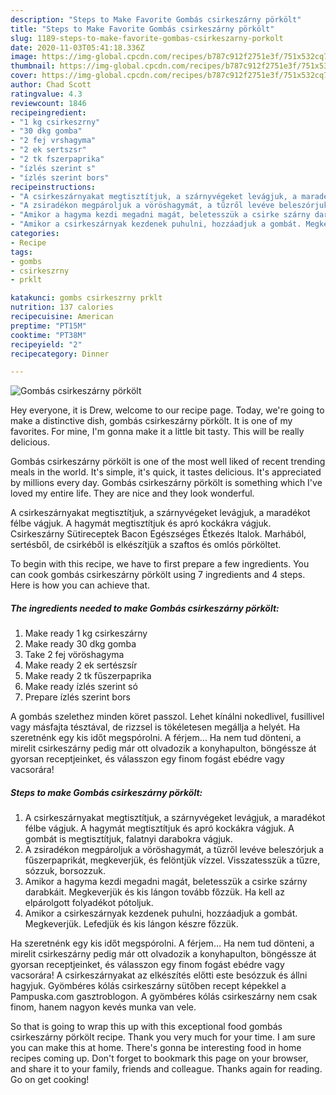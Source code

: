 ```yaml
---
description: "Steps to Make Favorite Gombás csirkeszárny pörkölt"
title: "Steps to Make Favorite Gombás csirkeszárny pörkölt"
slug: 1189-steps-to-make-favorite-gombas-csirkeszarny-porkolt
date: 2020-11-03T05:41:18.336Z
image: https://img-global.cpcdn.com/recipes/b787c912f2751e3f/751x532cq70/gombas-csirkeszarny-porkolt-recept-foto.jpg
thumbnail: https://img-global.cpcdn.com/recipes/b787c912f2751e3f/751x532cq70/gombas-csirkeszarny-porkolt-recept-foto.jpg
cover: https://img-global.cpcdn.com/recipes/b787c912f2751e3f/751x532cq70/gombas-csirkeszarny-porkolt-recept-foto.jpg
author: Chad Scott
ratingvalue: 4.3
reviewcount: 1846
recipeingredient:
- "1 kg csirkeszrny"
- "30 dkg gomba"
- "2 fej vrshagyma"
- "2 ek sertszsr"
- "2 tk fszerpaprika"
- "ízlés szerint s"
- "ízlés szerint bors"
recipeinstructions:
- "A csirkeszárnyakat megtisztítjuk, a szárnyvégeket levágjuk, a maradékot félbe vágjuk. A hagymát megtisztítjuk és apró kockákra vágjuk. A gombát is megtisztítjuk, falatnyi darabokra vágjuk."
- "A zsiradékon megpároljuk a vöröshagymát, a tűzről levéve beleszórjuk a fűszerpaprikát, megkeverjük, és felöntjük vízzel. Visszatesszük a tűzre, sózzuk, borsozzuk."
- "Amikor a hagyma kezdi megadni magát, beletesszük a csirke szárny darabkáit. Megkeverjük és kis lángon tovább főzzük. Ha kell az elpárolgott folyadékot pótoljuk."
- "Amikor a csirkeszárnyak kezdenek puhulni, hozzáadjuk a gombát. Megkeverjük. Lefedjük és kis lángon készre főzzük."
categories:
- Recipe
tags:
- gombs
- csirkeszrny
- prklt

katakunci: gombs csirkeszrny prklt 
nutrition: 137 calories
recipecuisine: American
preptime: "PT15M"
cooktime: "PT38M"
recipeyield: "2"
recipecategory: Dinner

---
```



![Gombás csirkeszárny pörkölt](https://img-global.cpcdn.com/recipes/b787c912f2751e3f/751x532cq70/gombas-csirkeszarny-porkolt-recept-foto.jpg)

Hey everyone, it is Drew, welcome to our recipe page. Today, we're going to make a distinctive dish, gombás csirkeszárny pörkölt. It is one of my favorites. For mine, I'm gonna make it a little bit tasty. This will be really delicious.

Gombás csirkeszárny pörkölt is one of the most well liked of recent trending meals in the world. It's simple, it's quick, it tastes delicious. It's appreciated by millions every day. Gombás csirkeszárny pörkölt is something which I've loved my entire life. They are nice and they look wonderful.

A csirkeszárnyakat megtisztítjuk, a szárnyvégeket levágjuk, a maradékot félbe vágjuk. A hagymát megtisztítjuk és apró kockákra vágjuk. Csirkeszárny Sütireceptek Bacon Egészséges Étkezés Italok. Marhából, sertésből, de csirkéből is elkészítjük a szaftos és omlós pörköltet.


To begin with this recipe, we have to first prepare a few ingredients. You can cook gombás csirkeszárny pörkölt using 7 ingredients and 4 steps. Here is how you can achieve that.

<!--inarticleads1-->

##### The ingredients needed to make Gombás csirkeszárny pörkölt:

1. Make ready 1 kg csirkeszárny
1. Make ready 30 dkg gomba
1. Take 2 fej vöröshagyma
1. Make ready 2 ek sertészsír
1. Make ready 2 tk fűszerpaprika
1. Make ready ízlés szerint só
1. Prepare ízlés szerint bors


A gombás szelethez minden köret passzol. Lehet kínálni nokedlivel, fusillivel vagy másfajta tésztával, de rizzsel is tökéletesen megállja a helyét. Ha szeretnénk egy kis időt megspórolni. A férjem… Ha nem tud dönteni, a mirelit csirkeszárny pedig már ott olvadozik a konyhapulton, böngéssze át gyorsan receptjeinket, és válasszon egy finom fogást ebédre vagy vacsorára! 

<!--inarticleads2-->

##### Steps to make Gombás csirkeszárny pörkölt:

1. A csirkeszárnyakat megtisztítjuk, a szárnyvégeket levágjuk, a maradékot félbe vágjuk. A hagymát megtisztítjuk és apró kockákra vágjuk. A gombát is megtisztítjuk, falatnyi darabokra vágjuk.
1. A zsiradékon megpároljuk a vöröshagymát, a tűzről levéve beleszórjuk a fűszerpaprikát, megkeverjük, és felöntjük vízzel. Visszatesszük a tűzre, sózzuk, borsozzuk.
1. Amikor a hagyma kezdi megadni magát, beletesszük a csirke szárny darabkáit. Megkeverjük és kis lángon tovább főzzük. Ha kell az elpárolgott folyadékot pótoljuk.
1. Amikor a csirkeszárnyak kezdenek puhulni, hozzáadjuk a gombát. Megkeverjük. Lefedjük és kis lángon készre főzzük.


Ha szeretnénk egy kis időt megspórolni. A férjem… Ha nem tud dönteni, a mirelit csirkeszárny pedig már ott olvadozik a konyhapulton, böngéssze át gyorsan receptjeinket, és válasszon egy finom fogást ebédre vagy vacsorára! A csirkeszárnyakat az elkészítés előtti este besózzuk és állni hagyjuk. Gyömbéres kólás csirkeszárny sütőben recept képekkel a Pampuska.com gasztroblogon. A gyömbéres kólás csirkeszárny nem csak finom, hanem nagyon kevés munka van vele. 

So that is going to wrap this up with this exceptional food gombás csirkeszárny pörkölt recipe. Thank you very much for your time. I am sure you can make this at home. There's gonna be interesting food in home recipes coming up. Don't forget to bookmark this page on your browser, and share it to your family, friends and colleague. Thanks again for reading. Go on get cooking!
